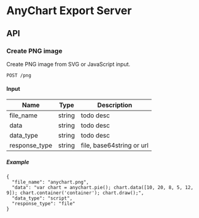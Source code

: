 # AnyChart Export Server 

## API

### Create PNG image
Create PNG image from SVG or JavaScript input.
```
POST /png
```

#### Input
| Name  | Type | Description |
| ------------- | ------------- | ------------- |
| file_name  | string  | todo desc |
| data  | string | todo desc |
| data_type  | string  | todo desc |
| response_type  | string  | file, base64string or url |

##### Example
```
{
  "file_name": "anychart.png",
  "data": "var chart = anychart.pie(); chart.data([10, 20, 8, 5, 12, 9]); chart.container('container'); chart.draw();",
  "data_type": "script",
  "response_type": "file"
}
```

